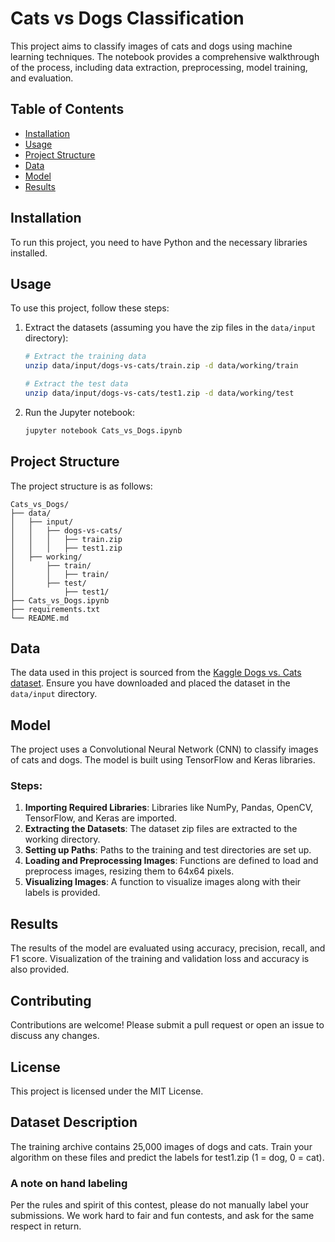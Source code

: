 
# Cats vs Dogs Classification

This project aims to classify images of cats and dogs using machine learning techniques. The notebook provides a comprehensive walkthrough of the process, including data extraction, preprocessing, model training, and evaluation.

## Table of Contents
- [Installation](#installation)
- [Usage](#usage)
- [Project Structure](#project-structure)
- [Data](#data)
- [Model](#model)
- [Results](#results)

## Installation

To run this project, you need to have Python and the necessary libraries installed. 

## Usage

To use this project, follow these steps:


1. Extract the datasets (assuming you have the zip files in the `data/input` directory):
    ```bash
    # Extract the training data
    unzip data/input/dogs-vs-cats/train.zip -d data/working/train

    # Extract the test data
    unzip data/input/dogs-vs-cats/test1.zip -d data/working/test
    ```

2. Run the Jupyter notebook:
    ```bash
    jupyter notebook Cats_vs_Dogs.ipynb
    ```

## Project Structure

The project structure is as follows:

```
Cats_vs_Dogs/
├── data/
│   ├── input/
│   │   ├── dogs-vs-cats/
│   │   │   ├── train.zip
│   │   │   ├── test1.zip
│   ├── working/
│       ├── train/
│       │   ├── train/
│       ├── test/
│           ├── test1/
├── Cats_vs_Dogs.ipynb
├── requirements.txt
└── README.md
```

## Data

The data used in this project is sourced from the [Kaggle Dogs vs. Cats dataset](https://www.kaggle.com/c/dogs-vs-cats/data). Ensure you have downloaded and placed the dataset in the `data/input` directory.

## Model

The project uses a Convolutional Neural Network (CNN) to classify images of cats and dogs. The model is built using TensorFlow and Keras libraries.

### Steps:
1. **Importing Required Libraries**: Libraries like NumPy, Pandas, OpenCV, TensorFlow, and Keras are imported.
2. **Extracting the Datasets**: The dataset zip files are extracted to the working directory.
3. **Setting up Paths**: Paths to the training and test directories are set up.
4. **Loading and Preprocessing Images**: Functions are defined to load and preprocess images, resizing them to 64x64 pixels.
5. **Visualizing Images**: A function to visualize images along with their labels is provided.

## Results

The results of the model are evaluated using accuracy, precision, recall, and F1 score. Visualization of the training and validation loss and accuracy is also provided.

## Contributing

Contributions are welcome! Please submit a pull request or open an issue to discuss any changes.

## License

This project is licensed under the MIT License.

## Dataset Description

The training archive contains 25,000 images of dogs and cats. Train your algorithm on these files and predict the labels for test1.zip (1 = dog, 0 = cat).

### A note on hand labeling
Per the rules and spirit of this contest, please do not manually label your submissions. We work hard to fair and fun contests, and ask for the same respect in return.
